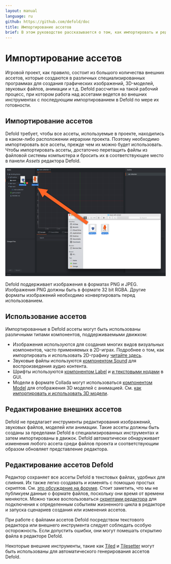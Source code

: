 ```yaml
---
layout: manual
language: ru
github: https://github.com/defold/doc
title: Импортирование ассетов
brief: В этом руководстве рассказывается о том, как импортировать и редактировать ассеты.
---
```


# Импортирование ассетов

Игровой проект, как правило, состоит из большого количества внешних ассетов, которые создаются в различных специализированных программах для создания графических изображений, 3D-моделей, звуковых файлов, анимации и т.д. Defold рассчитан на такой рабочий процесс, при котором работа над ассетами ведется во внешних инструментах с последующим импортированием в Defold по мере их готовности.


## Импортирование ассетов

Defold требует, чтобы все ассеты, используемые в проекте, находились в каком-либо расположении иерархии проекта. Поэтому необходимо импортировать все ассеты, прежде чем их можно будет использовать. Чтобы импортировать ассеты, достаточно перетащить файлы из файловой системы компьютера и бросить их в соответствующее место в панели *Assets* редактора Defold.

![Importing files](/manuals/images/graphics/import.png)

<div class='sidenote' markdown='1'>
Defold поддерживает изображения в форматах PNG и JPEG. Изображения PNG должны быть в формате 32 bit RGBA. Другие форматы изображений необходимо конвертировать перед использованием.
</div>


## Использование ассетов

Импортированные в Defold ассеты могут быть использованы различными типами компонентов, поддерживаемыми движком:

* Изображения используются для создания многих видов визуальных компонентов, часто применяемых в 2D-играх. Подробнее о том, как импортировать и использовать 2D-графику [читайте здесь](/ru/manuals/importing-graphics).
* Звуковые файлы используются [компонентом Sound](/ru/manuals/sound) для воспроизведения аудио контента.
* Шрифты используются [компонентом Label](/ru/manuals/label) и [и текстовыми нодами](/ru/manuals/gui-text) в GUI.
* Модели в формате Collada могут использоваться [компонентом Model](/ru/manuals/model) для отображения 3D моделей с анимацией. См. [как импортировать и использовать 3D модели](/ru/manuals/importing-models).


## Редактирование внешних ассетов

Defold не предлагает инструменты редактирования изображений, звуковых файлов, моделей или анимации. Такие ассеты должны быть созданы за пределами Defold в специализированных инструментах и затем импортированы в движок. Defold автоматически обнаруживает изменения любого ассета среди файлов проекта и соответствующим образом обновляет представление редактора.


## Редактирование ассетов Defold

Редактор сохраняет все ассеты Defold в текстовых файлах, удобных для слияния. Их также легко создавать и изменять с помощью простых скриптов. См. [это обсуждение на форуме](https://forum.defold.com/t/deftree-a-python-module-for-editing-defold-files/15210). Стоит заметить, что мы не публикуем данные о формате файлов, поскольку они время от времени меняются. Можно также воспользоваться [скриптами редактора](/ru/manuals/editor-scripts/) для подключения к определенным событиям жизненного цикла в редакторе и запуска сценариев создания или изменения ассетов.

При работе с файлами ассетов Defold посредством текстового редактора или внешнего инструмента следует соблюдать особую осторожность. Если допустить ошибки, они могут помешать открытию файла в редакторе Defold.

Некоторые внешние инструменты, такие как [Tiled](/assets/tiled/) и [Tilesetter](https://www.tilesetter.org/beta) могут быть использованы для автоматического генерирования ассетов Defold.
